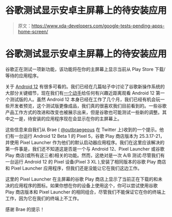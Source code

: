 # 谷歌测试显示安卓主屏幕上的待安装应用

> 原文：<https://www.xda-developers.com/google-tests-pending-apps-home-screen/>

# 谷歌测试显示安卓主屏幕上的待安装应用

谷歌正在测试一项新功能，该功能将在你的主屏幕上显示当前从 Play Store 下载/等待的应用程序。

关于 [Android 12](https://www.xda-developers.com/android-12/) 有很多可看的。我们已经在几篇帖子中讨论了谷歌新操作系统的大部分关键细节，现在我们有[一个动手](https://www.xda-developers.com/android-12-beta-1-hands-on/)给任何有兴趣近距离观看 Android 12 第一个测试版的人。虽然 Android 12 本身已经在工作了几个月，我们已经有机会玩一些开发者预览，这个测试版更像成品，我们真的很喜欢我们目前看到的。一些谷歌产品工作方式的改进和改变也被展示出来，但是谷歌也可能测试一些新的调整。其中之一是，待安装的应用程序现在会显示在你的主屏幕上。

这些信息来自我们从 Brae ( [@outbraegeous](https://twitter.com/outbraegeous) 在 Twitter 上)收到的一个提示。他们有一台运行 Android 12 Beta 1 的 Pixel 5，谷歌 Play 商店版本为 25.3.17-21，并使用 Pixel Launcher 作为他们的默认启动器应用程序。我们在这里应该解决的第一件事是，我们还不知道这是否是一个与 Android 12、Pixel Launcher 或谷歌 Play 商店(或所有这三者)相关的功能。然而，这绝对是一次 A/B 测试:尽管我们有一台运行 Android 12 的 Pixel 设备(Pixel 3 XL ),安装了相同版本的谷歌 Play 商店和 Pixel Launcher 应用程序，但我们还是没能让它在我们这边工作。

这里的 Pixel Launcher 在主屏幕的谷歌 Play 商店上显示了当前正在下载的和未决的应用程序的图标。如果你想在你的设备上使用这个，你可以尝试使用谷歌 Play 商店版本和 Pixel Launcher 的相同组合，尽管我们不能保证它在你的终端上工作，因为它在我们的终端上不工作。

感谢 Brae 的提示！